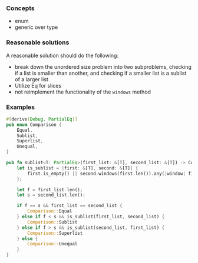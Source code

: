 ### Concepts

- enum
- generic over type

### Reasonable solutions

A reasonable solution should do the following:

- break down the unordered size problem into two subproblems, checking if a
  list is smaller than another, and checking if a smaller list is a sublist of
  a larger list
- Utilize Eq for slices
- not reimplement the functionality of the `windows` method

### Examples

```rust
#[derive(Debug, PartialEq)]
pub enum Comparison {
    Equal,
    Sublist,
    Superlist,
    Unequal,
}

pub fn sublist<T: PartialEq>(first_list: &[T], second_list: &[T]) -> Comparison {
    let is_sublist = |first: &[T], second: &[T]| {
        first.is_empty() || second.windows(first.len()).any(|window| first == window)
    };

    let f = first_list.len();
    let s = second_list.len();

    if f == s && first_list == second_list {
        Comparison::Equal
    } else if f < s && is_sublist(first_list, second_list) {
        Comparison::Sublist
    } else if f > s && is_sublist(second_list, first_list) {
        Comparison::Superlist
    } else {
        Comparison::Unequal
    }
}
```

